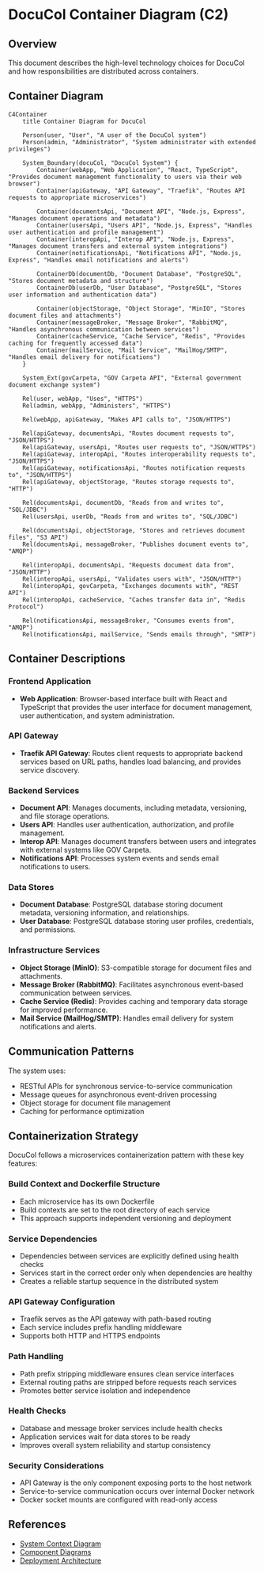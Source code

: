 # DocuCol Container Diagram (C2)

## Overview
This document describes the high-level technology choices for DocuCol and how responsibilities are distributed across containers.

## Container Diagram

```mermaid
C4Container
    title Container Diagram for DocuCol

    Person(user, "User", "A user of the DocuCol system")
    Person(admin, "Administrator", "System administrator with extended privileges")
    
    System_Boundary(docuCol, "DocuCol System") {
        Container(webApp, "Web Application", "React, TypeScript", "Provides document management functionality to users via their web browser")
        Container(apiGateway, "API Gateway", "Traefik", "Routes API requests to appropriate microservices")
        
        Container(documentsApi, "Document API", "Node.js, Express", "Manages document operations and metadata")
        Container(usersApi, "Users API", "Node.js, Express", "Handles user authentication and profile management")
        Container(interopApi, "Interop API", "Node.js, Express", "Manages document transfers and external system integrations")
        Container(notificationsApi, "Notifications API", "Node.js, Express", "Handles email notifications and alerts")
        
        ContainerDb(documentDb, "Document Database", "PostgreSQL", "Stores document metadata and structure")
        ContainerDb(userDb, "User Database", "PostgreSQL", "Stores user information and authentication data")
        
        Container(objectStorage, "Object Storage", "MinIO", "Stores document files and attachments")
        Container(messageBroker, "Message Broker", "RabbitMQ", "Handles asynchronous communication between services")
        Container(cacheService, "Cache Service", "Redis", "Provides caching for frequently accessed data")
        Container(mailService, "Mail Service", "MailHog/SMTP", "Handles email delivery for notifications")
    }
    
    System_Ext(govCarpeta, "GOV Carpeta API", "External government document exchange system")
    
    Rel(user, webApp, "Uses", "HTTPS")
    Rel(admin, webApp, "Administers", "HTTPS")
    
    Rel(webApp, apiGateway, "Makes API calls to", "JSON/HTTPS")
    
    Rel(apiGateway, documentsApi, "Routes document requests to", "JSON/HTTPS")
    Rel(apiGateway, usersApi, "Routes user requests to", "JSON/HTTPS")
    Rel(apiGateway, interopApi, "Routes interoperability requests to", "JSON/HTTPS")
    Rel(apiGateway, notificationsApi, "Routes notification requests to", "JSON/HTTPS")
    Rel(apiGateway, objectStorage, "Routes storage requests to", "HTTP")
    
    Rel(documentsApi, documentDb, "Reads from and writes to", "SQL/JDBC")
    Rel(usersApi, userDb, "Reads from and writes to", "SQL/JDBC")
    
    Rel(documentsApi, objectStorage, "Stores and retrieves document files", "S3 API")
    Rel(documentsApi, messageBroker, "Publishes document events to", "AMQP")
    
    Rel(interopApi, documentsApi, "Requests document data from", "JSON/HTTP")
    Rel(interopApi, usersApi, "Validates users with", "JSON/HTTP")
    Rel(interopApi, govCarpeta, "Exchanges documents with", "REST API")
    Rel(interopApi, cacheService, "Caches transfer data in", "Redis Protocol")
    
    Rel(notificationsApi, messageBroker, "Consumes events from", "AMQP")
    Rel(notificationsApi, mailService, "Sends emails through", "SMTP")
```

## Container Descriptions

### Frontend Application
- **Web Application**: Browser-based interface built with React and TypeScript that provides the user interface for document management, user authentication, and system administration.

### API Gateway
- **Traefik API Gateway**: Routes client requests to appropriate backend services based on URL paths, handles load balancing, and provides service discovery.

### Backend Services
- **Document API**: Manages documents, including metadata, versioning, and file storage operations.
- **Users API**: Handles user authentication, authorization, and profile management.
- **Interop API**: Manages document transfers between users and integrates with external systems like GOV Carpeta.
- **Notifications API**: Processes system events and sends email notifications to users.

### Data Stores
- **Document Database**: PostgreSQL database storing document metadata, versioning information, and relationships.
- **User Database**: PostgreSQL database storing user profiles, credentials, and permissions.

### Infrastructure Services
- **Object Storage (MinIO)**: S3-compatible storage for document files and attachments.
- **Message Broker (RabbitMQ)**: Facilitates asynchronous event-based communication between services.
- **Cache Service (Redis)**: Provides caching and temporary data storage for improved performance.
- **Mail Service (MailHog/SMTP)**: Handles email delivery for system notifications and alerts.

## Communication Patterns

The system uses:
- RESTful APIs for synchronous service-to-service communication
- Message queues for asynchronous event-driven processing
- Object storage for document file management
- Caching for performance optimization

## Containerization Strategy

DocuCol follows a microservices containerization pattern with these key features:

### Build Context and Dockerfile Structure
- Each microservice has its own Dockerfile
- Build contexts are set to the root directory of each service
- This approach supports independent versioning and deployment

### Service Dependencies
- Dependencies between services are explicitly defined using health checks
- Services start in the correct order only when dependencies are healthy
- Creates a reliable startup sequence in the distributed system

### API Gateway Configuration
- Traefik serves as the API gateway with path-based routing
- Each service includes prefix handling middleware
- Supports both HTTP and HTTPS endpoints

### Path Handling
- Path prefix stripping middleware ensures clean service interfaces
- External routing paths are stripped before requests reach services
- Promotes better service isolation and independence

### Health Checks
- Database and message broker services include health checks
- Application services wait for data stores to be ready
- Improves overall system reliability and startup consistency

### Security Considerations
- API Gateway is the only component exposing ports to the host network
- Service-to-service communication occurs over internal Docker network
- Docker socket mounts are configured with read-only access

## References

- [System Context Diagram](./C1-SystemContext.md)
- [Component Diagrams](./C3-Components.md)
- [Deployment Architecture](./DeploymentDiagram.md)
